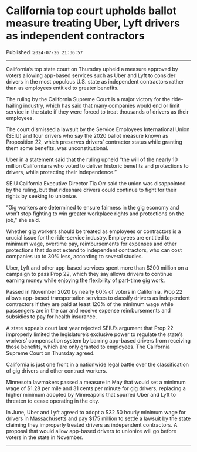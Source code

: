 # California top court upholds ballot measure treating Uber, Lyft drivers as independent contractors

Published :`2024-07-26 21:36:57`

---

California’s top state court on Thursday upheld a measure approved by voters allowing app-based services such as Uber and Lyft to consider drivers in the most populous U.S. state as independent contractors rather than as employees entitled to greater benefits.

The ruling by the California Supreme Court is a major victory for the ride-hailing industry, which has said that many companies would end or limit service in the state if they were forced to treat thousands of drivers as their employees.

The court dismissed a lawsuit by the Service Employees International Union (SEIU) and four drivers who say the 2020 ballot measure known as Proposition 22, which preserves drivers’ contractor status while granting them some benefits, was unconstitutional.

Uber in a statement said that the ruling upheld “the will of the nearly 10 million Californians who voted to deliver historic benefits and protections to drivers, while protecting their independence.”

SEIU California Executive Director Tia Orr said the union was disappointed by the ruling, but that rideshare drivers could continue to fight for their rights by seeking to unionize.

“Gig workers are determined to ensure fairness in the gig economy and won’t stop fighting to win greater workplace rights and protections on the job,” she said.

Whether gig workers should be treated as employees or contractors is a crucial issue for the ride-service industry. Employees are entitled to minimum wage, overtime pay, reimbursements for expenses and other protections that do not extend to independent contractors, who can cost companies up to 30% less, according to several studies.

Uber, Lyft and other app-based services spent more than $200 million on a campaign to pass Prop 22, which they say allows drivers to continue earning money while enjoying the flexibility of part-time gig work.

Passed in November 2020 by nearly 60% of voters in California, Prop 22 allows app-based transportation services to classify drivers as independent contractors if they are paid at least 120% of the minimum wage while passengers are in the car and receive expense reimbursements and subsidies to pay for health insurance.

A state appeals court last year rejected SEIU’s argument that Prop 22 improperly limited the legislature’s exclusive power to regulate the state’s workers’ compensation system by barring app-based drivers from receiving those benefits, which are only granted to employees. The California Supreme Court on Thursday agreed.

California is just one front in a nationwide legal battle over the classification of gig drivers and other contract workers.

Minnesota lawmakers passed a measure in May that would set a minimum wage of $1.28 per mile and 31 cents per minute for gig drivers, replacing a higher minimum adopted by Minneapolis that spurred Uber and Lyft to threaten to cease operating in the city.

In June, Uber and Lyft agreed to adopt a $32.50 hourly minimum wage for drivers in Massachusetts and pay $175 million to settle a lawsuit by the state claiming they improperly treated drivers as independent contractors. A proposal that would allow app-based drivers to unionize will go before voters in the state in November.

---

